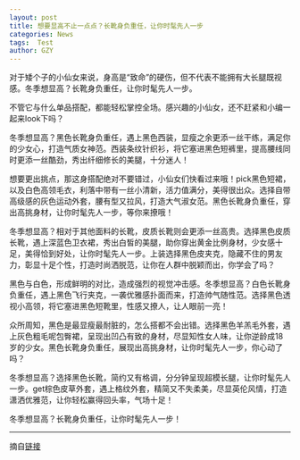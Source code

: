 ```yaml
---
layout: post
title: 想要显高不止一点点？长靴身负重任，让你时髦先人一步
categories: News
tags:  Test
author: GZY
---
```


对于矮个子的小仙女来说，身高是“致命”的硬伤，但不代表不能拥有大长腿既视感。冬季想显高？长靴身负重任，让你时髦先人一步。

不管它与什么单品搭配，都能轻松掌控全场。感兴趣的小仙女，还不赶紧和小编一起来look下吗？

冬季想显高？黑色长靴身负重任，遇上黑色西装，显瘦之余更添一丝干练，满足你的少女心，打造气质女神范。西装条纹针织衫，将它塞进黑色短裤里，提高腰线同时更添一丝酷劲，秀出纤细修长的美腿，十分迷人！

想要更出挑点，那这身搭配绝对不要错过，小仙女们快看过来哦！pick黑色短裙，以及白色高领毛衣，利落中带有一丝小清新，活力值满分，美得很出众。选择自带高级感的灰色运动外套，腰有型又拉风，打造大气淑女范。黑色长靴身负重任，穿出高挑身材，让你时髦先人一步，等你来撩哦！

冬季想显高？相对于其他面料的长靴，皮质长靴则会更添一丝高贵。选择黑色皮质长靴，遇上深蓝色卫衣裙，秀出白皙的美腿，助你穿出黄金比例身材，少女感十足，美得恰到好处，让你时髦先人一步。上装选择黑色皮夹克，隐藏不住的男友力，彰显十足个性，打造时尚洒脱范，让你在人群中脱颖而出，你学会了吗？

黑色与白色，形成鲜明的对比，造成强烈的视觉冲击感。冬季想显高？白色长靴身负重任，遇上黑色飞行夹克，一袭优雅感扑面而来，打造帅气随性范。选择黑色透视小高领，将它塞进黑色短靴里，性感又撩人，让人眼前一亮！

众所周知，黑色是最显瘦最耐脏的，怎么搭都不会出错。选择黑色羊羔毛外套，遇上灰色粗毛呢包臀裙，呈现出凹凸有致的身材，尽显知性女人味，让你逆龄成18岁的少女。黑色长靴身负重任，展现出高挑身材，让你时髦先人一步，你心动了吗？

冬季想显高？选择黑色长靴，简约又有格调，分分钟呈现超模长腿，让你时髦先人一步。get棕色皮草外套，遇上格纹外套，精简又不失柔美，尽显英伦风情，打造潇洒优雅范，让你轻松赢得回头率，气场十足！

冬季想显高？长靴身负重任，让你时髦先人一步！

*****

摘自[链接](http://new.qq.com/omn/20190131/20190131A0DNBC.html)